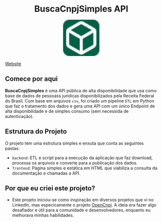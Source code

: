 <h1 align="center">BuscaCnpjSimples API</h1>

<p align="center">
  <img src="./frontend/assets/favicon.svg" alt="BuscaCnpjSimples Logo" width="120" height="120" />
</p>


<a align="center" href="www.buscacnpjsimples.com.br">Website</a>


## Comece por aqui 
**BuscaCnpjSimples** é uma API pública de alta disponibilidade que usa como base de dados de pessoass jurídicas disponibilizados pela Receita Federal do Brasil. Com base em arquivos `csv`, foi criado um pipeline `ETL` em Python que faz o tratamento dos dados e gera uma API com um único Endpoint de alta disponibilidade e de simples consumo (sem necessida de autenticação).

## Estrutura do Projeto
O projeto tem uma estrutura simples e enxuta que conta as seguintes pastas:
- `backend`: ETL e script para a execução da aplicação que faz download, processa os arquivos e converte para a publicação dos dados. 
- `frontend`: Página simples e estática em HTML que viabiliza a consulta da documentação e chamadas a API. 

## Por que eu criei este projeto? 
- Este projeto iniciou-se como inspiração em diversos projetos que vi no LinkedIn, mas especicamente o projeto [OpenCnpj](https://github.com/Hitmasu/OpenCNPJ). A ideia era fazer algo desafiador e útil para a comunidade e desenvolvedores, enquanto eu melhorava minhas habilidades. 

